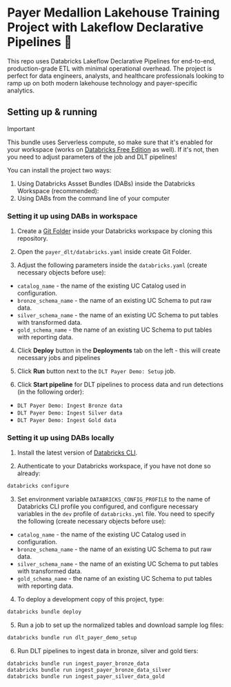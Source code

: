 # Payer Medallion Lakehouse Training Project with Lakeflow Declarative Pipelines 🚀

This repo uses Databricks Lakeflow Declarative Pipelines for end-to-end, production-grade ETL with minimal operational overhead. The project is perfect for data engineers, analysts, and healthcare professionals looking to ramp up on both modern lakehouse technology and payer-specific analytics.

## Setting up & running

> [!IMPORTANT]
This bundle uses Serverless compute, so make sure that it's enabled for your workspace (works on [Databricks Free Edition](https://www.databricks.com/blog/introducing-databricks-free-edition) as well). If it's not, then you need to adjust parameters of the job and DLT pipelines!

You can install the project two ways:

1. Using Databricks Assset Bundles (DABs) inside the Databricks Workspace (recommended):
1. Using DABs from the command line of your computer

### Setting it up using DABs in workspace

1. Create a [Git Folder](https://docs.databricks.com/aws/en/repos/) inside your Databricks workspace by cloning this repository.

2. Open the `payer_dlt/databricks.yaml` inside create Git Folder.

3. Adjust the following parameters inside the `databricks.yaml` (create necessary objects before use):

 - `catalog_name` - the name of the existing UC Catalog used in configuration.
 - `bronze_schema_name` - the name of an existing UC Schema to put raw data.
 - `silver_schema_name` - the name of an existing UC Schema to put tables with transformed data.
 - `gold_schema_name` - the name of an existing UC Schema to put tables with reporting data.

4. Click **Deploy** button in the **Deployments** tab on the left - this will create necessary jobs and pipelines

5. Click **Run** button next to the `DLT Payer Demo: Setup` job.

6. Click **Start pipeline** for DLT pipelines to process data and run detections (in the following order):

 - `DLT Payer Demo: Ingest Bronze data`
 - `DLT Payer Demo: Ingest Silver data`
 - `DLT Payer Demo: Ingest Gold data`

### Setting it up using DABs locally

1. Install the latest version of [Databricks CLI](https://docs.databricks.com/dev-tools/cli/databricks-cli.html).

2. Authenticate to your Databricks workspace, if you have not done so already:

```sh
databricks configure
```

3. Set environment variable `DATABRICKS_CONFIG_PROFILE` to the name of Databricks CLI profile you configured, and configure necessary variables in the `dev` profile of `databricks.yml` file.  You need to specify the following (create necessary objects before use):

 - `catalog_name` - the name of the existing UC Catalog used in configuration.
 - `bronze_schema_name` - the name of an existing UC Schema to put raw data.
 - `silver_schema_name` - the name of an existing UC Schema to put tables with transformed data.
 - `gold_schema_name` - the name of an existing UC Schema to put tables with reporting data.

4. To deploy a development copy of this project, type:

```sh
databricks bundle deploy
```

5. Run a job to set up the normalized tables and download sample log files:

```sh
databricks bundle run dlt_payer_demo_setup
```

6. Run DLT pipelines to ingest data in bronze, silver and gold tiers:

```sh
databricks bundle run ingest_payer_bronze_data
databricks bundle run ingest_payer_bronze_data_silver
databricks bundle run ingest_payer_silver_data_gold
```

